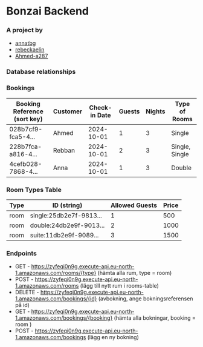 # Bonzai Backend

### A project by

- [annatbg](https://github.com/annatbg)
- [rebeckaelin](https://github.com/rebeckaelin)
- [Ahmed-a287](https://github.com/Ahmed-a287)

### Database relationships

### Bookings

| Booking Reference (sort key)   | Customer | Check-in Date | Guests | Nights | Type of Rooms      |
|--------------------------------|----------|---------------|--------|--------|-------------------|
| 028b7cf9-fca5-4...             | Ahmed    | 2024-10-01    | 1      | 3      | Single            |
| 228b7fca-a816-4...             | Rebban   | 2024-10-01    | 2      | 3      | Single, Single    |
| 4cefb028-7868-4...             | Anna     | 2024-10-01    | 1      | 3      | Double            |

### Room Types Table

| Type   | ID (string)             | Allowed Guests | Price |
|--------|-------------------------|----------------|-------|
| room   | single:25db2e7f-9813...  | 1              | 500   |
| room   | double:24db2e9f-9013...  | 2              | 1000  |
| room   | suite:11db2e9f-9089...   | 3              | 1500  |


### Endpoints

- GET - https://zyfeqi0n9g.execute-api.eu-north-1.amazonaws.com/rooms/{type} (hämta alla rum, type = room)
- POST - https://zyfeqi0n9g.execute-api.eu-north-1.amazonaws.com/rooms  (lägg till nytt rum i rooms-table)
- DELETE - https://zyfeqi0n9g.execute-api.eu-north-1.amazonaws.com/bookings/{id} (avbokning, ange bokningsreferensen på id)
- GET - https://zyfeqi0n9g.execute-api.eu-north-1.amazonaws.com/bookings/{booking} (hämta alla bokningar, booking = room )
- POST - https://zyfeqi0n9g.execute-api.eu-north-1.amazonaws.com/bookings (lägg en ny bokning)
